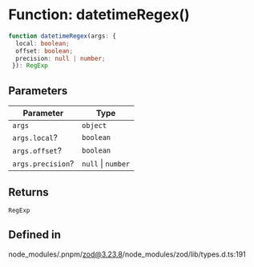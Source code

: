# Function: datetimeRegex()

```ts
function datetimeRegex(args: {
  local: boolean;
  offset: boolean;
  precision: null | number;
 }): RegExp
```

## Parameters

| Parameter | Type |
| ------ | ------ |
| `args` | `object` |
| `args.local`? | `boolean` |
| `args.offset`? | `boolean` |
| `args.precision`? | `null` \| `number` |

## Returns

`RegExp`

## Defined in

node\_modules/.pnpm/zod@3.23.8/node\_modules/zod/lib/types.d.ts:191
